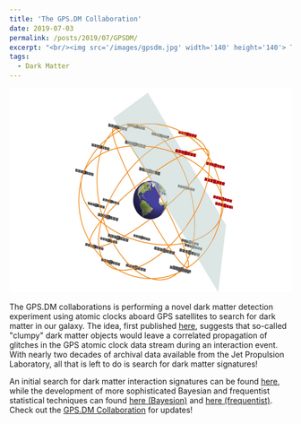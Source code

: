 ```yaml
---
title: 'The GPS.DM Collaboration'
date: 2019-07-03
permalink: /posts/2019/07/GPSDM/
excerpt: "<br/><img src='/images/gpsdm.jpg' width='140' height='140'> The GPS.DM Collaboration is searching for dark matter using GPS atomic clock data."
tags:
  - Dark Matter
---
```


<p align="center">
  <img width="560" height="365" src="/images/gpsdm-1.jpg">
</p>

The GPS.DM collaborations is performing a novel dark matter detection experiment using atomic clocks aboard GPS satellites to search for dark matter in our galaxy. The idea, first published [here](https://www.nature.com/articles/nphys3137), suggests that so-called "clumpy" dark matter objects would leave a correlated propagation of glitches in the GPS atomic clock data stream during an interaction event. With nearly two decades of archival data available from the Jet Propulsion Laboratory, all that is left to do is search for dark matter signatures! 

An initial search for dark matter interaction signatures can be found [here](https://www.nature.com/articles/s41467-017-01440-4), while the development of more sophisticated Bayesian and frequentist statistical techniques can found [here (Bayesion)](https://journals.aps.org/prd/abstract/10.1103/PhysRevD.97.083009) and [here (frequentist)](https://arxiv.org/abs/1908.03320). Check out the [GPS.DM Collaboration](http://www.dereviankogroup.com/gps-dark-matter/) for updates!